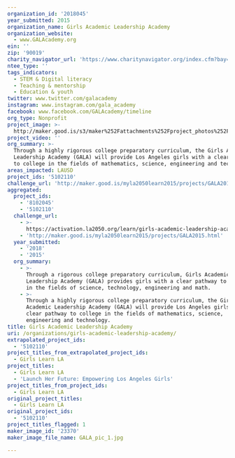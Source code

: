 ```yaml
---
organization_id: '2018045'
year_submitted: 2015
organization_name: Girls Academic Leadership Academy
organization_website:
  - www.GALAcademy.org
ein: ''
zip: '90019'
charity_navigator_url: 'https://www.charitynavigator.org/index.cfm?bay=search.profile&ein='
ntee_type: ''
tags_indicators:
  - STEM & Digital literacy
  - Teaching & mentorship
  - Education & youth
twitter: www.twitter.com/galacademy
instagram: www.instagram.com/gala_academy
facebook: www.facebook.com/GALAcademy/timeline
org_type: Nonprofit
project_image: >-
  http://maker.good.is/s3/maker%252Fattachments%252Fproject_photos%252Fimages%252F23370%252Fdisplay%252FGALA_pic_1.jpg=c570x385
project_video: ''
org_summary: >-
  Through a highly rigorous college preparatory curriculum, the Girls Academic
  Leadership Academy (GALA) will provide Los Angeles girls with a clear pathway
  to college in the fields of mathematics, science, engineering and technology.
areas_impacted: LAUSD
project_ids: '5102110'
challenge_url: 'http://maker.good.is/myla2050learn2015/projects/GALA2015.html'
aggregated:
  project_ids:
    - '8102045'
    - '5102110'
  challenge_url:
    - >-
      https://activation.la2050.org/learn/girls-academic-leadership-academy-gala/
    - 'http://maker.good.is/myla2050learn2015/projects/GALA2015.html'
  year_submitted:
    - '2018'
    - '2015'
  org_summary:
    - >-
      Through a rigorous college preparatory curriculum, Girls Academic
      Leadership Academy (GALA) provides girls with a clear pathway to college
      in the fields of science, technology, engineering and math.
    - >-
      Through a highly rigorous college preparatory curriculum, the Girls
      Academic Leadership Academy (GALA) will provide Los Angeles girls with a
      clear pathway to college in the fields of mathematics, science,
      engineering and technology.
title: Girls Academic Leadership Academy
uri: /organizations/girls-academic-leadership-academy/
extrapolated_project_ids:
  - '5102110'
project_titles_from_extrapolated_project_ids:
  - Girls Learn LA
project_titles:
  - Girls Learn LA
  - 'Launch Her Future: Empowering Los Angeles Girls'
project_titles_from_project_ids:
  - Girls Learn LA
original_project_titles:
  - Girls Learn LA
original_project_ids:
  - '5102110'
project_titles_flagged: 1
maker_image_id: '23370'
maker_image_file_name: GALA_pic_1.jpg

---
```

